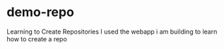 # demo-repo
Learning to Create Repositories
I used the webapp i am building to learn how to create a repo
